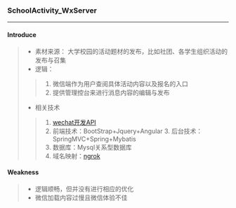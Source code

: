 ### SchoolActivity_WxServer
---
#### Introduce
> * 素材来源： 大学校园的活动题材的发布，比如社团、各学生组织活动的发布与召集
> * 逻辑：
>> 1. 微信端作为用户查阅具体活动内容以及报名的入口
>> 2. 提供管理控台来进行消息内容的编辑与发布
> * 相关技术
>> 1. [wechat开发API](https://mp.weixin.qq.com/wiki)
>> 2. 前端技术：BootStrap+Jquery+Angular
>> 3. 后台技术：SpringMVC+Spring+Mybatis
>> 4. 数据库：Mysql关系型数据库
>> 5. 域名映射：[ngrok](https://ngrok.com/)
  
#### Weakness
> * 逻辑顺畅，但并没有进行相应的优化
> * 微信加载内容过慢且微信体验不佳
